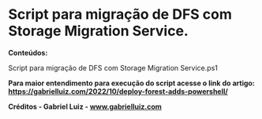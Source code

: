 # Script para migração de DFS com Storage Migration Service.

**Conteúdos:**

Script para migração de DFS com Storage Migration Service.ps1

**Para maior entendimento para execução do script acesse o link do artigo: https://gabrielluiz.com/2022/10/deploy-forest-adds-powershell/**

**Créditos - Gabriel Luiz - www.gabrielluiz.com**
